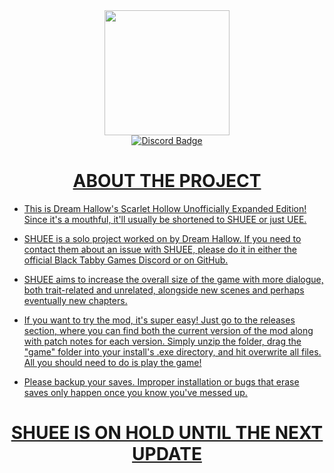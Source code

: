 <div id="header" align="center">
  <img src="https://i.giphy.com/media/v1.Y2lkPTc5MGI3NjExNW5tZmdkYW1iY3l1YTJ4cnNxcGxrNzdpcWpibzA4OGplNnB5Z21nbSZlcD12MV9pbnRlcm5hbF9naWZfYnlfaWQmY3Q9dHM/qHUP5uJUqSSWkykepd/giphy.gif" width="200"/>
<div id="badges">
<a href="https://discord.com/invite/blacktabbygames">
    <img src="https://img.shields.io/badge/Discord-blue?style=for-the-badge&logo=discord&logoColor=white" alt="Discord Badge"/>
</div>
  
# ABOUT THE PROJECT

<div align="left">
  
- This is Dream Hallow's Scarlet Hollow Unofficially Expanded Edition! Since it's a mouthful, it'll usually be shortened to SHUEE or just UEE.

- SHUEE is a solo project worked on by Dream Hallow. If you need to contact them about an issue with SHUEE, please do it in either the official Black Tabby Games Discord or on GitHub.

- SHUEE aims to increase the overall size of the game with more dialogue, both trait-related and unrelated, alongside new scenes and perhaps eventually new chapters.

- If you want to try the mod, it's super easy! Just go to the releases section, where you can find both the current version of the mod along with patch notes for each version. Simply unzip the folder, drag the "game" folder into your install's .exe directory, and hit overwrite all files. All you should need to do is play the game! 

- Please backup your saves. Improper installation or bugs that erase saves only happen once you know you've messed up.
</div>

# SHUEE IS ON HOLD UNTIL THE NEXT UPDATE
